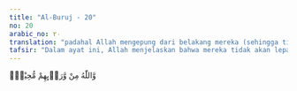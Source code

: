 ```yaml
---
title: "Al-Buruj - 20"
no: 20
arabic_no: ٢٠
translation: "padahal Allah mengepung dari belakang mereka (sehingga tidak dapat lolos)."
tafsir: "Dalam ayat ini, Allah menjelaskan bahwa mereka tidak akan lepas dari kekuasaan-Nya, dan tidak akan dapat lari dari jangkauan-Nya."
---
```

وَّاللّٰهُ مِنْ وَّرَاۤىِٕهِمْ مُّحِيْطٌۚ 